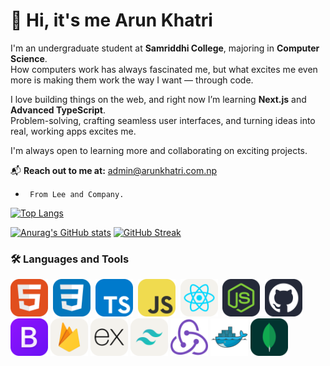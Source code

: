 # 👋 Hi, it's me Arun Khatri

I'm an undergraduate student at **Samriddhi College**, majoring in **Computer Science**.  
How computers work has always fascinated me, but what excites me even more is making them work the way I want — through code.

I love building things on the web, and right now I’m learning **Next.js** and **Advanced TypeScript**.  
Problem-solving, crafting seamless user interfaces, and turning ideas into real, working apps  excites me.

I'm always open to learning more and collaborating on exciting projects.

📬 **Reach out to me at:** [admin@arunkhatri.com.np](mailto:admin@arunkhatri.com.np)

-      From Lee and Company.
[![Top Langs](https://github-readme-stats.vercel.app/api/top-langs/?username=errunlee&layout=compact&theme=dark)](https://github.com/errunlee/github-readme-stats)

[![Anurag's GitHub stats](https://github-readme-stats.vercel.app/api?username=errunlee&theme=tokyonight)](https://github.com/errunlee/github-readme-stats)
[![GitHub Streak](https://streak-stats.demolab.com/?user=errunlee&theme=dark)](https://git.io/streak-stats)

### :hammer_and_wrench: Languages and Tools


<div>
  <img src="https://github.com/tandpfun/skill-icons/blob/main/icons/HTML.svg" title="HTML5" alt="HTML" width="60" height="60"/>&nbsp;
   <img src="https://github.com/tandpfun/skill-icons/blob/main/icons/CSS.svg" title="CSS3" alt="HTML" width="60" height="60"/>&nbsp;
  <img src="https://github.com/tandpfun/skill-icons/blob/main/icons/TypeScript.svg"  title="typescript" alt="Typescript" width="60" height="60"/>&nbsp;
  <img src="https://github.com/tandpfun/skill-icons/blob/main/icons/JavaScript.svg" title="JavaScript" alt="JavaScript" width="60" height="60"/>&nbsp;
  <img src="https://github.com/tandpfun/skill-icons/blob/main/icons/React-Light.svg" title="React" alt="React" width="60" height="60"/>&nbsp;
  <img src="https://github.com/tandpfun/skill-icons/blob/main/icons/NodeJS-Dark.svg" title="NodeJS" alt="NodeJS" width="60" height="60"/>&nbsp;
  <img src="https://github.com/tandpfun/skill-icons/blob/main/icons/Github-Dark.svg" title="Git" **alt="Git" width="60" height="60"/>
  <img src="https://github.com/tandpfun/skill-icons/blob/main/icons/Bootstrap.svg" title="bootstrap" **alt="Git" width="60" height="60"/>
  <img src="https://github.com/tandpfun/skill-icons/blob/main/icons/Firebase-Light.svg" title="firebase" **alt="firebase" width="60" height="60"/>
  <img src="https://github.com/tandpfun/skill-icons/blob/main/icons/ExpressJS-Light.svg" title="express.js" **alt="epxress.js" width="60" height="60"/>
  <img src="https://github.com/tandpfun/skill-icons/blob/main/icons/TailwindCSS-Light.svg" title="tailwind" **alt="tailwind" width="60" height="60"/>
  <img src="https://github.com/devicons/devicon/blob/master/icons/redux/redux-original.svg" title="redux" **alt="redux" width="60" height="60"/>
  <img src="https://github.com/devicons/devicon/blob/master/icons/docker/docker-original.svg" title="docker" **alt="" width="60" height="60"/>
  <img src='https://github.com/tandpfun/skill-icons/blob/main/icons/MongoDB.svg' title='mongodb' width='60' height='60'/>
  
</div>
<!---
errunlee/errunlee is a ✨ special ✨ repository because its `README.md` (this file) appears on your GitHub profile.
You can click the Preview link to take a look at your changes.
--->
